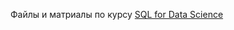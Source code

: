 Файлы и матриалы по курсу [SQL for Data Science](https://www.coursera.org/learn/sql-for-data-science/)

